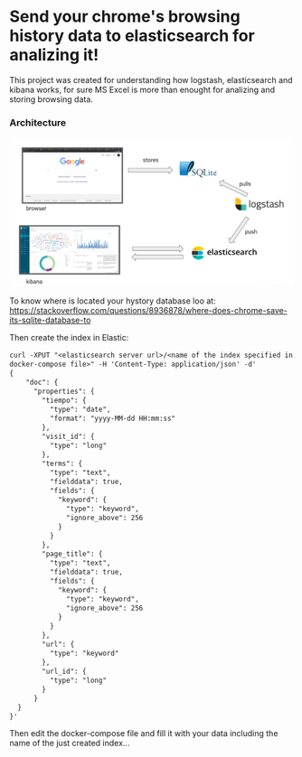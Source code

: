 # Send your chrome's browsing history data to elasticsearch for analizing it!

This project was created for understanding how logstash, elasticsearch and kibana works, for sure MS Excel is more than enought for analizing and storing browsing data.

### Architecture
![](./arch.png)

To know where is located your hystory database loo at:
https://stackoverflow.com/questions/8936878/where-does-chrome-save-its-sqlite-database-to

Then create the index in Elastic:

```
curl -XPUT "<elasticsearch server url>/<name of the index specified in docker-compose file>" -H 'Content-Type: application/json' -d'
{
    "doc": {
      "properties": {
        "tiempo": {
          "type": "date",
          "format": "yyyy-MM-dd HH:mm:ss"
        },
        "visit_id": {
          "type": "long"
        },
        "terms": {
          "type": "text",
          "fielddata": true,
          "fields": {
            "keyword": {
              "type": "keyword",
              "ignore_above": 256
            }
          }
        },
        "page_title": {
          "type": "text",
          "fielddata": true,
          "fields": {
            "keyword": {
              "type": "keyword",
              "ignore_above": 256
            }
          }
        },
        "url": {
          "type": "keyword"
        },
        "url_id": {
          "type": "long"
        }
      }
  }
}'
```
Then edit the docker-compose file and fill it with your data including the name of the just created index...
